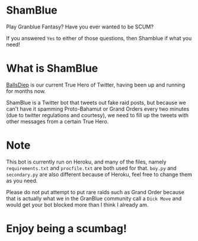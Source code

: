 # ShamBlue

Play Granblue Fantasy? Have you ever wanted to be SCUM?

If you answered `Yes` to either of those questions, then Shamblue if what you need!

# What is ShamBlue

[BallsDiep] is our current True Hero of Twitter, having been up and running for months now.

ShamBlue is a Twitter bot that tweets out fake raid posts, but because we can't have it spamming Proto-Bahamut or Grand Orders every two minutes (due to twitter regulations and courtesy), we need to fill up the tweets with other messages from a certain True Hero.

[BallsDiep]: https://twitter.com/BallsDiep

# Note
This bot is currently run on Heroku, and many of the files, namely `requirements.txt` and `procfile.txt` are both used for that. `boy.py` and `secondary.py` are also different because of Heroku, feel free to change them as you need.

Please do not put attempt to put rare raids such as Grand Order because that is actually what we in the GranBlue community call a `Dick Move` and would get your bot blocked more than I think I already am.

# Enjoy being a scumbag!
